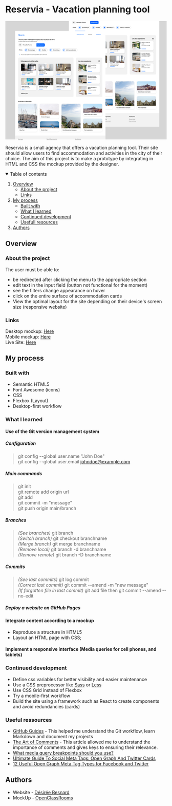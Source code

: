 # Reservia - Vacation planning tool 

![Reservia project thumbnail](assets/readmethumbnail.jpg)

Reservia is a small agency that offers a vacation planning tool. Their site should allow users to find accommodation and activities in the city of their choice. The aim of this project is to make a prototype by integrating in HTML and CSS the mockup provided by the designer.

<details open>
<summary>Table of contents</summary>

1. [Overview](#overview)
    - [About the project](#about-the-project)
    - [Links](#links)
2. [My process](#my-process)
    - [Built with](#built-with)
    - [What I learned](#what-i-learned)
    - [Continued development](#continued-development)
    - [Usefull resources](#usefull-resources)
3. [Authors](#authors)
</details>

## Overview

### About the project

The user must be able to:
- be redirected after clicking the menu to the appropriate section
- edit text in the input field (button not functional for the moment)
- see the filters change appearance on hover
- click on the entire surface of accommodation cards
- View the optimal layout for the site depending on their device's screen size (responsive website)

### Links
Desktop mockup: [Here](assets/mockup/desktop-1.png)  
Mobile mockup: [Here](assets/mockup/iphone8-1.png)  
Live Site: [Here](https://desireebesnard.github.io/DesireeBesnard_2_16082021/)

## My process

### Built with
- Semantic HTML5
- Font Awesome (icons)
- CSS
- Flexbox (Layout)
- Desktop-first workflow

### What I learned

#### Use of the Git version management system

##### Configuration
> git config --global user.name "John Doe"  
> git config --global user.email johndoe@example.com

##### Main commands
> git init  
> git remote add origin url  
> git add  
> git commit -m "message"  
> git push origin main/branch

##### Branches
> *(See branches)* git branch  
> *(Switch branch)* git checkout branchname  
> *(Merge branch)* git merge branchname  
> *(Remove local)* git branch -d branchname  
> *(Remove remote)* git branch -D branchname  

##### Commits
> *(See last commits)* git log commit  
> *(Correct last commit)* git commit --amend -m "new message"  
> *(If forgotten file in last commit)* git add file then git commit --amend --no-edit  

##### Deploy a website on GitHub Pages

#### Integrate content according to a mockup
- Reproduce a structure in HTML5
- Layout an HTML page with CSS;

#### Implement a responsive interface (Media queries for cell phones, and tablets)

### Continued development
- Define css variables for better visibility and easier maintenance
- Use a CSS preprocessor like [Sass](https://sass-lang.com/) or [Less](https://lesscss.org/)
- Use CSS Grid instead of Flexbox
- Try a mobile-first workflow
- Build the site using a framework such as React to create components and avoid redundancies (cards)

### Useful ressources
- [GitHub Guides](https://guides.github.com/) - This helped me understand the Git workflow, learn Markdown and document my projects
- [The Art of Comments](https://css-tricks.com/the-art-of-comments/) - This article allowed me to understand the importance of comments and gives keys to ensuring their relevance.
- [What media query breakpoints should you use?](https://coder-coder.com/media-query-breakpoints/)
- [Ultimate Guide To Social Meta Tags: Open Graph And Twitter Cards](https://www.takanomi.com/blog/ultimate-guide-to-social-meta-tags-open-graph-and-twitter-cards)
- [12 Useful Open Graph Meta Tag Types for Facebook and Twitter](https://neilpatel.com/blog/open-graph-meta-tags/)

## Authors
- Website - [Désirée Besnard](https://github.com/DesireeBesnard)
- MockUp - [OpenClassRooms](https://openclassrooms.com/fr/)